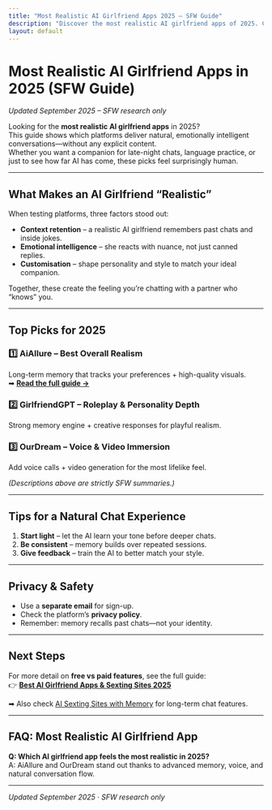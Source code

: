 ```yaml
---
title: "Most Realistic AI Girlfriend Apps 2025 – SFW Guide"
description: "Discover the most realistic AI girlfriend apps of 2025. Compare memory, voice, and emotional intelligence for lifelike AI companions."
layout: default
---
```


# Most Realistic AI Girlfriend Apps in 2025 (SFW Guide)

*Updated September 2025 – SFW research only*

Looking for the **most realistic AI girlfriend apps** in 2025?  
This guide shows which platforms deliver natural, emotionally intelligent conversations—without any explicit content.  
Whether you want a companion for late-night chats, language practice, or just to see how far AI has come, these picks feel surprisingly human.

---

## What Makes an AI Girlfriend “Realistic”

When testing platforms, three factors stood out:

* **Context retention** – a realistic AI girlfriend remembers past chats and inside jokes.  
* **Emotional intelligence** – she reacts with nuance, not just canned replies.  
* **Customisation** – shape personality and style to match your ideal companion.

Together, these create the feeling you’re chatting with a partner who “knows” you.

---

## Top Picks for 2025

### 1️⃣ AiAllure – Best Overall Realism
Long-term memory that tracks your preferences + high-quality visuals.  
➡ **[Read the full guide →](https://www.aisextinghub.com/blog/best-ai-girlfriend-apps-2025)**

### 2️⃣ GirlfriendGPT – Roleplay & Personality Depth
Strong memory engine + creative responses for playful realism.

### 3️⃣ OurDream – Voice & Video Immersion
Add voice calls + video generation for the most lifelike feel.

*(Descriptions above are strictly SFW summaries.)*

---

## Tips for a Natural Chat Experience
1. **Start light** – let the AI learn your tone before deeper chats.  
2. **Be consistent** – memory builds over repeated sessions.  
3. **Give feedback** – train the AI to better match your style.  

---

## Privacy & Safety
* Use a **separate email** for sign-up.  
* Check the platform’s **privacy policy**.  
* Remember: memory recalls past chats—not your identity.  

---

## Next Steps
For more detail on **free vs paid features**, see the full guide:  
👉 **[Best AI Girlfriend Apps & Sexting Sites 2025](https://www.aisextinghub.com/blog/best-ai-girlfriend-apps-2025)**  

➡ Also check [AI Sexting Sites with Memory](ai-sexting-sites-with-memory.md) for long-term chat features.

---

## FAQ: Most Realistic AI Girlfriend App

**Q: Which AI girlfriend app feels the most realistic in 2025?**  
A: AiAllure and OurDream stand out thanks to advanced memory, voice, and natural conversation flow.

---

*Updated September 2025 · SFW research only*
